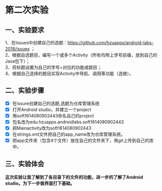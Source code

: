 #  第二次实验
## 一、实验要求
 1、在Issues中创建自己的选题：https://github.com/hzuapps/android-labs-2018/issues ；  
 2、根据自选题目，编写一个或多个Activity（所有均带上学号前缀，放到自己的Java包下）；  
 3、将标题设置为自己的学号+对应的功能或题目；  
 4、根据自己选择的题目实现Activity中导航、调用等功能（选做）。  
## 二、实验步骤
- [x] 在issure创建自己的选题,选题为仓库管理系统
- [x] 打开Android studio，并建立一个project
- [x] 用soft1614080902443命名自己的project
- [x] 包名改为edu.hzuapps.androidlabs.soft1614080902443
- [x] 把Mainactivity改为soft1614080902443
- [x]  在strings.xml文件把自己的app_name改为仓库管理系统。
- [x] 把app文件夹（包含4个文件）放在自己的文件夹下，用git上传到自己的库中。
## 三、实验体会
####  这次实验让我了解到了各目录下的文件的功能，进一步的了解了Android studio。为下一步做界面打下基础。
